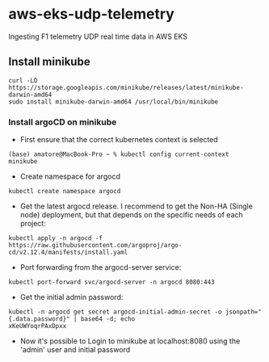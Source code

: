 # aws-eks-udp-telemetry
Ingesting F1 telemetry UDP real time data in AWS EKS

## Install minikube

```
curl -LO https://storage.googleapis.com/minikube/releases/latest/minikube-darwin-amd64
sudo install minikube-darwin-amd64 /usr/local/bin/minikube
```

### Install argoCD on minikube
- First ensure that the correct kubernetes context is selected

```
(base) amatore@MacBook-Pro ~ % kubectl config current-context
minikube
```

- Create namespace for argocd

```
kubectl create namespace argocd
```

- Get the latest argocd release. I recommend to get the Non-HA (Single node) deployment, but that depends on the specific needs of each project:

```
kubectl apply -n argocd -f https://raw.githubusercontent.com/argoproj/argo-cd/v2.12.4/manifests/install.yaml
```

- Port forwarding from the argocd-server service:

```
kubectl port-forward svc/argocd-server -n argocd 8080:443
```
- Get the initial admin password:
```
kubectl -n argocd get secret argocd-initial-admin-secret -o jsonpath="{.data.password}" | base64 -d; echo
xKeUWYoqrPAxDpxx
```

- Now it's possible to Login to minikube at localhost:8080 using the 'admin' user and initial password 
